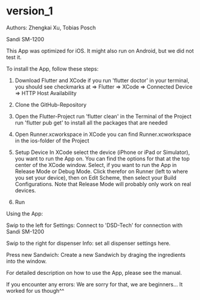 # version_1

Authors:
Zhengkai Xu,
Tobias Posch


Sandi SM-1200

This App was optimized for iOS. It might also run on Android, but we did not test it. 

To install the App, follow these steps:

1. Download Flutter and XCode
if you run 'flutter doctor' in your terminal, you should see checkmarks at 
=> Flutter
=> XCode
=> Connected Device
=> HTTP Host Availability

2. Clone the GitHub-Repository

3. Open the Flutter-Project
run 'flutter clean' in the Terminal of the Project
run 'flutter pub get' to install all the packages that are needed

4. Open Runner.xcworkspace in XCode
you can find Runner.xcworkspace in the ios-folder of the Project

5. Setup Device
In XCode select the device (iPhone or iPad or Simulator), you want to run the App on. You can find the options for that
at the top center of the XCode window.
Select, if you want to run the App in Release Mode or Debug Mode. Click therefor on Runner (left to where you set your device), then 
on Edit Scheme, then select your Build Configurations. Note that Release Mode will probably only work on real devices. 

6. Run



Using the App:

Swip to the left for Settings: 
Connect to 'DSD-Tech' for connection with Sandi SM-1200

Swip to the right for dispenser Info:
set all dispenser settings here. 

Press new Sandwich:
Create a new Sandwich by draging the ingredients into the window. 

For detailed description on how to use the App, please see the manual. 



If you encounter any errors: We are sorry for that, we are beginners... 
It worked for us though^^
